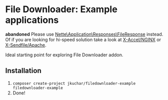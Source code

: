 File Downloader: Example applications
====================================

**abandoned** Please use [Nette\Application\Responses\FileResponse](https://api.nette.org/2.4/Nette.Application.Responses.FileResponse.html) instead. Of if you are looking for hi-speed solution take a look at [X-Accel/NGINX](https://www.nginx.com/resources/wiki/start/topics/examples/x-accel/) or [X-Sendfile/Apache](https://tn123.org/mod_xsendfile/).

Ideal starting point for exploring File Downloader addon.

Installation
------------

1. `composer create-project jkuchar/filedownloader-example filedownloader-example`
2. Done!


